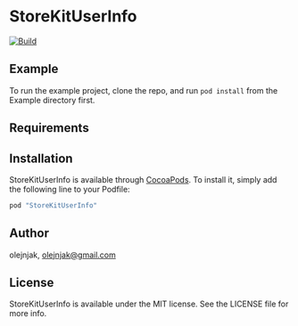 # StoreKitUserInfo

[![Build](https://github.com/olejnjak/StoreKitUserInfo/actions/workflows/build.yml/badge.svg)](https://github.com/olejnjak/StoreKitUserInfo/actions/workflows/build.yml)

## Example

To run the example project, clone the repo, and run `pod install` from the Example directory first.

## Requirements

## Installation

StoreKitUserInfo is available through [CocoaPods](http://cocoapods.org). To install
it, simply add the following line to your Podfile:

```ruby
pod "StoreKitUserInfo"
```

## Author

olejnjak, olejnjak@gmail.com

## License

StoreKitUserInfo is available under the MIT license. See the LICENSE file for more info.
